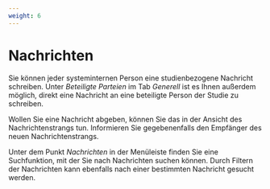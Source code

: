 ```yaml
---
weight: 6
---
```


# Nachrichten

Sie können jeder systeminternen Person eine studienbezogene Nachricht schreiben. Unter _Beteiligte Parteien_ im Tab _Generell_ ist es Ihnen außerdem möglich, direkt eine Nachricht an eine beteiligte Person der Studie zu schreiben.

Wollen Sie eine Nachricht abgeben, können Sie das in der Ansicht des Nachrichtenstrangs tun. Informieren Sie gegebenenfalls den Empfänger des neuen Nachrichtenstrangs.

Unter dem Punkt _Nachrichten_ in der Menüleiste finden Sie eine Suchfunktion, mit der Sie nach Nachrichten suchen können. Durch Filtern der Nachrichten kann ebenfalls nach einer bestimmten Nachricht gesucht werden.
